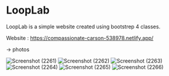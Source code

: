 # LoopLab
LoopLab is a simple website created using bootstrep 4 classes.

Website : https://compassionate-carson-538978.netlify.app/

-> photos

![Screenshot (2261)](https://user-images.githubusercontent.com/79010142/132498146-7d896539-bf5a-4108-8472-e0eb0afbddfc.png)
![Screenshot (2262)](https://user-images.githubusercontent.com/79010142/132498152-c8986738-ca4d-4e8f-b791-f3d6031cac19.png)
![Screenshot (2263)](https://user-images.githubusercontent.com/79010142/132498154-cdea249b-4a16-46fe-ac84-f2c622f662e9.png)
![Screenshot (2264)](https://user-images.githubusercontent.com/79010142/132498155-302309cc-aec1-4dc9-a60b-1794b9a35233.png)
![Screenshot (2265)](https://user-images.githubusercontent.com/79010142/132498156-ab41617a-42b7-48c1-8a68-4c2ad6780aa3.png)
![Screenshot (2266)](https://user-images.githubusercontent.com/79010142/132498685-894510e2-56b5-4939-892b-32840b5ad7cb.png)


